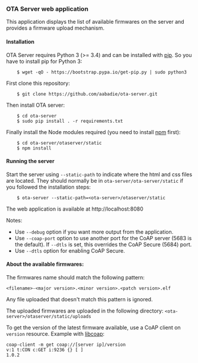 ### OTA Server web application

This application displays the list of available firmwares on the server and
provides a firmware upload mechanism.

#### Installation

OTA Server requires Python 3 (>= 3.4) and can be installed with
[pip](https://github.com/pypa/pip). So you have to install pip for Python 3:
```
    $ wget -qO - https://bootstrap.pypa.io/get-pip.py | sudo python3
```

First clone this repository:
```
    $ git clone https://github.com/aabadie/ota-server.git
```

Then install OTA server:
```
    $ cd ota-server
    $ sudo pip install . -r requirements.txt
```

Finally install the Node modules required (you need to install
[npm](https://www.npmjs.com/get-npm) first):
```
    $ cd ota-server/otaserver/static
    $ npm install
```

#### Running the server

Start the server using `--static-path` to indicate where the html and css files
are located. They should normally be in `ota-server/ota-server/static` if you
followed the installation steps:
```
    $ ota-server --static-path=<ota-server>/otaserver/static
```

The web application is available at http://localhost:8080

Notes:
* Use `--debug` option if you want more output from the application.
* Use `--coap-port` option to use another port for the CoAP server (5683 is the
  default). If `--dtls` is set, this overrides the CoAP Secure (5684) port.
* Use `--dtls` option for enabling CoAP Secure.

#### About the available firmwares:

The firmwares name should match the following pattern:
```
<filename>-<major version>.<minor version>.<patch version>.elf
```
Any file uploaded that doesn't match this pattern is ignored.

The uploaded firmwares are uploaded in the following directory:
`<ota-server>/otaserver/static/uploads`

To get the version of the latest firmware available, use a CoAP client on
`version` resource. Example with [libcoap]():
```
coap-client -m get coap://[server ip]/version
v:1 t:CON c:GET i:9236 {} [ ]
1.0.2
```
